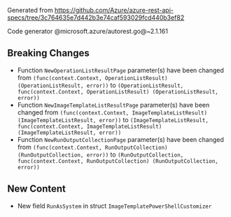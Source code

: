 Generated from https://github.com/Azure/azure-rest-api-specs/tree/3c764635e7d442b3e74caf593029fcd440b3ef82

Code generator @microsoft.azure/autorest.go@~2.1.161

## Breaking Changes

- Function `NewOperationListResultPage` parameter(s) have been changed from `(func(context.Context, OperationListResult) (OperationListResult, error))` to `(OperationListResult, func(context.Context, OperationListResult) (OperationListResult, error))`
- Function `NewImageTemplateListResultPage` parameter(s) have been changed from `(func(context.Context, ImageTemplateListResult) (ImageTemplateListResult, error))` to `(ImageTemplateListResult, func(context.Context, ImageTemplateListResult) (ImageTemplateListResult, error))`
- Function `NewRunOutputCollectionPage` parameter(s) have been changed from `(func(context.Context, RunOutputCollection) (RunOutputCollection, error))` to `(RunOutputCollection, func(context.Context, RunOutputCollection) (RunOutputCollection, error))`

## New Content

- New field `RunAsSystem` in struct `ImageTemplatePowerShellCustomizer`
